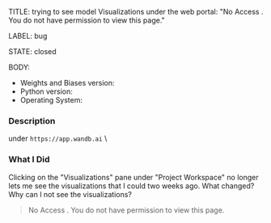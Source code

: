 TITLE:
trying to see model Visualizations under the web portal:  "No Access .  You do not have permission to view this page."

LABEL:
bug

STATE:
closed

BODY:
* Weights and Biases version:
* Python version:
* Operating System:

### Description

under `https://app.wandb.ai` <username> \ <project>

### What I Did

Clicking on the "Visualizations" pane under "Project Workspace" no longer lets me see the visualizations that I could two weeks ago. What changed?  Why can I not see the visualizations?

> No Access .  You do not have permission to view this page.

